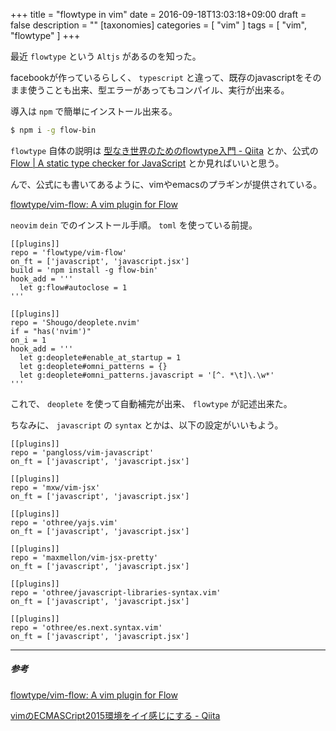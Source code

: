 +++
title = "flowtype in vim"
date = 2016-09-18T13:03:18+09:00
draft = false
description = ""
[taxonomies]
categories = [ "vim" ]
tags = [ "vim", "flowtype" ]
+++

最近 `flowtype` という `Altjs` があるのを知った。

facebookが作っているらしく、 `typescript` と違って、既存のjavascriptをそのまま使うことも出来、型エラーがあってもコンパイル、実行が出来る。

導入は `npm` で簡単にインストール出来る。

```sh
$ npm i -g flow-bin
```
<!-- more -->

`flowtype` 自体の説明は
[型なき世界のためのflowtype入門 - Qiita](http://qiita.com/mizchi/items/95ee0101ac22e4b7b662)
とか、公式の
[Flow | A static type checker for JavaScript](https://flowtype.org/)
とか見ればいいと思う。

んで、公式にも書いてあるように、vimやemacsのプラギンが提供されている。

[flowtype/vim-flow: A vim plugin for Flow](https://github.com/flowtype/vim-flow)


`neovim` `dein` でのインストール手順。
`toml` を使っている前提。

```vim
[[plugins]]
repo = 'flowtype/vim-flow'
on_ft = ['javascript', 'javascript.jsx']
build = 'npm install -g flow-bin'
hook_add = '''
  let g:flow#autoclose = 1
'''

[[plugins]]
repo = 'Shougo/deoplete.nvim'
if = "has('nvim')"
on_i = 1
hook_add = '''
  let g:deoplete#enable_at_startup = 1
  let g:deoplete#omni_patterns = {}
  let g:deoplete#omni_patterns.javascript = '[^. *\t]\.\w*'
'''
```

これで、 `deoplete` を使って自動補完が出来、 `flowtype` が記述出来た。

ちなみに、 `javascript` の `syntax` とかは、以下の設定がいいもよう。

```vim
[[plugins]]
repo = 'pangloss/vim-javascript'
on_ft = ['javascript', 'javascript.jsx']

[[plugins]]
repo = 'mxw/vim-jsx'
on_ft = ['javascript', 'javascript.jsx']

[[plugins]]
repo = 'othree/yajs.vim'
on_ft = ['javascript', 'javascript.jsx']

[[plugins]]
repo = 'maxmellon/vim-jsx-pretty'
on_ft = ['javascript', 'javascript.jsx']

[[plugins]]
repo = 'othree/javascript-libraries-syntax.vim'
on_ft = ['javascript', 'javascript.jsx']

[[plugins]]
repo = 'othree/es.next.syntax.vim'
on_ft = ['javascript', 'javascript.jsx']
```

- - -
##### 参考

[flowtype/vim-flow: A vim plugin for Flow](https://github.com/flowtype/vim-flow)

[vimのECMASCript2015環境をイイ感じにする - Qiita](http://qiita.com/maxmellon/items/0e6173cdd51843053839)

